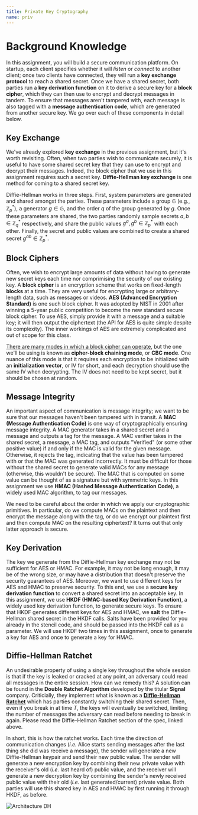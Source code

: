 ```yaml
---
title: Private Key Cryptography
name: priv
---
```


# Background Knowledge

In this assignment, you will build a secure communication platform. On startup, each client specifies whether it will *listen* or *connect* to another client; once two clients have connected, they will run a **key exchange protocol** to reach a shared secret. Once we have a shared secret, both parties run a **key derivation function** on it to derive a secure key for a **block cipher**, which they can then use to encrypt and decrypt messages in tandem. To ensure that messages aren't tampered with, each message is also tagged with a **message authentication code**, which are generated from another secure key. We go over each of these components in detail below.

## Key Exchange

We've already explored **key exchange** in the previous assignment, but it's worth revisiting. Often, when two parties wish to communicate securely, it is useful to have some shared secret key that they can use to encrypt and decrypt their messages. Indeed, the block cipher that we use in this assignment requires such a secret key. **Diffie-Hellman key exchange** is one method for coming to a shared secret key.

Diffie-Hellman works in three steps. First, system parameters are generated and shared amongst the parties. These parameters include a group $\mathbb{G}$ (e.g., $\mathbb{Z}_p^*$), a generator $g \in \mathbb{G}$, and the order $q$ of the group generated by $g$. Once these parameters are shared, the two parties randomly sample secrets $a, b \in \mathbb{Z}_q^*$ respectively, and share the public values $g^a, g^b \in \mathbb{Z}_p^*$ with each other. Finally, the secret and public values are combined to create a shared secret $g^{ab} \in \mathbb{Z}_p^*$.

## Block Ciphers

Often, we wish to encrypt large amounts of data without having to generate new secret keys each time nor comprimising the security of our existing key. A **block cipher** is an encryption scheme that works on fixed-length **blocks** at a time. They are very useful for encrypting large or arbitrary-length data, such as messages or videos. **AES (Advanced Encryption Standard)** is one such block cipher. It was adopted by NIST in 2001 after winning a 5-year public competition to become the new standard secure block cipher. To use AES, simply provide it with a message and a suitable key; it will then output the ciphertext (the API for AES is quite simple despite its complexity). The inner workings of AES are extremely complicated and out of scope for this class.

[There are many modes in which a block cipher can operate](https://en.wikipedia.org/wiki/Block_cipher_mode_of_operation), but the one we'll be using is known as **cipher-block chaining mode**, or **CBC mode**. One nuance of this mode is that it requires each encryption to be initialized with an **initialization vector**, or IV for short, and each decryption should use the same IV when decrypting. The IV does not need to be kept secret, but it should be chosen at random.

## Message Integrity

An important aspect of communication is message integrity; we want to be sure that our messages haven't been tampered with in transit. A **MAC (Message Authentication Code)** is one way of cryptographically ensuring message integrity. A MAC generator takes in a shared secret and a message and outputs a tag for the message. A MAC verifier takes in the shared secret, a message, a MAC tag, and outputs "Verified" (or some other positive value) if and only if the MAC is valid for the given message. Otherwise, it rejects the tag, indicating that the value has been tampered with or that the MAC was generated incorrectly. It must be difficult for those without the shared secret to generate valid MACs for any message (otherwise, this wouldn't be secure). The MAC that is computed on some value can be thought of as a signature but with symmetric keys. In this assignment we use **HMAC (Hashed Message Authentication Code)**, a widely used MAC algorithm, to tag our messages.

We need to be careful about the order in which we apply our cryptographic primitives. In particular, do we compute MACs on the plaintext and then encrypt the message along with the tag, or do we encrypt our plaintext first and then compute MAC on the resulting ciphertext? It turns out that only latter approach is secure.

## Key Derivation

The key we generate from the Diffie-Hellman key exchange may not be sufficient for AES or HMAC. For example, it may not be long enough, it may be of the wrong size, or may have a distribution that doesn't preserve the security guarantees of AES. Moreover, we want to use different keys for AES and HMAC to preserve security. To this end, we use a **secure key derivation function** to convert a shared secret into an acceptable key. In this assignment, we use **HKDF (HMAC-based Key Derivation Function)**, a widely used key derivation function, to generate secure keys. To ensure that HKDF generates different keys for AES and HMAC, we **salt** the Diffie-Hellman shared secret in the HKDF calls. Salts have been provided for you already in the stencil code, and should be passed into the HKDF call as a parameter. We will use HKDF two times in this assignment, once to generate a key for AES and once to generate a key for HMAC.

## Diffie-Hellman Ratchet

An undesirable property of using a single key throughout the whole session is that if the key is leaked or cracked at any point, an adversary could read all messages in the entire session. How can we remedy this? A solution can be found in the **Double Ratchet Algorithm** developed by the titular **Signal** company. Criticially, they implement what is known as a **[Diffie-Hellman Ratchet](https://signal.org/docs/specifications/doubleratchet/#diffie-hellman-ratchet)** which has parties constantly switching their shared secret. Then, even if you break in at time $T$, the keys will eventually be switched, limiting the number of messages the adversary can read before needing to break in again. Please read the Diffie-Hellman Ratchet section of the spec, linked above.

In short, this is how the ratchet works. Each time the direction of communication changes (*i.e.* Alice starts sending messages after the last thing she did was receive a message), the sender will generate a new Diffie-Hellman keypair and send their new public value. The sender will generate a new encryption key by combining their new private value with the receiver's old (*i.e.* last heard of) public value, and the receiver will generate a new decryption key by combining the sender's newly received public value with their old (*i.e.* last generated/current) private value. Both parties will use this shared key in AES and HMAC by first running it through HKDF, as before.

![Architecture DH](/static/img/handout/signal/architecture_double_ratchet.png)
